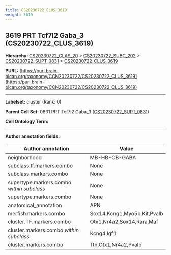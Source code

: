 ```yaml
---
title: CS20230722_CLUS_3619
weight: 3619
---
```

## 3619 PRT Tcf7l2 Gaba_3 (CS20230722_CLUS_3619)
<b>Hierarchy: </b>
[CS20230722_CLAS_20](../CS20230722_CLAS_20) >
[CS20230722_SUBC_202](../CS20230722_SUBC_202) >
[CS20230722_SUPT_0831](../CS20230722_SUPT_0831) >
[CS20230722_CLUS_3619](../CS20230722_CLUS_3619)

**PURL:** [https://purl.brain-bican.org/taxonomy/CCN20230722/CS20230722_CLUS_3619](https://purl.brain-bican.org/taxonomy/CCN20230722/CS20230722_CLUS_3619)

---


**Labelset:** cluster (Rank: 0)

**Parent Cell Set:** 0831 PRT Tcf7l2 Gaba_3 ([CS20230722_SUPT_0831](../CS20230722_SUPT_0831))



**Cell Ontology Term:** 

[MARKER GENES.]: #


---

[TRANSFERRED ANNOTATIONS.]: #


[AUTHOR ANNOTATION FIELDS.]: #


**Author annotation fields:**

| Author annotation | Value |
|-------------------|-------|
|neighborhood|MB-HB-CB-GABA|
|subclass.tf.markers.combo|None|
|subclass.markers.combo|None|
|supertype.markers.combo _within subclass_|None|
|supertype.markers.combo|None|
|anatomical_annotation|APN|
|merfish.markers.combo|Sox14,Kcng1,Myo5b,Kit,Pvalb|
|cluster.TF.markers.combo|Otx1,Nr4a2,Sox14,Rara,Maf|
|cluster.markers.combo _within subclass_|Kcng4,Igf1|
|cluster.markers.combo|Ttn,Otx1,Nr4a2,Pvalb|

